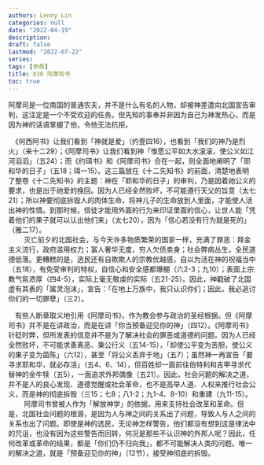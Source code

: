 ```yaml
---
authors: Lenny Lin
categories: null
date: "2022-04-19"
description: 
draft: false
lastmod: "2022-07-22"
series:
tags: [参政]
title: 030 阿摩司书
toc: true
---
```




阿摩司是一位南国的普通农夫，并不是什么有名的人物，却被神差遣向北国宣告审判，这注定是一个不受欢迎的任务。但先知的事奉并非因为自己为神发热心，而是因为神的话语掌握了他，令他无法抗拒。  

　《何西阿书》让我们看到「神就是爱」（约壹四16），也看到「我们的神乃是烈火」（来十二29）；《阿摩司书》让我们看到神「惟愿公平如大水滚滚，使公义如江河滔滔」（五24）；而《约珥书》和《阿摩司书》合在一起，则全面地阐明了「耶和华的日子」（五18；珥一15）。这三篇放在《十二先知书》的前面，清楚地表明了整卷《十二先知书》的主题：神在「耶和华的日子」的审判，乃是因着祂公义的要求，也是出于祂爱的挽回。因为人已经全然败坏，不可能遵行天父的旨意（太七21）；所以神要彻底拆毁人的肉体生命，将神儿子的生命放到人里面，才能使人活出神的性情。到那时候，信徒才能用外面的行为来印证里面的信心，让世人能「凭着他们的果子就可以认出他们来」（太七20），因为「信心若没有行为就是死的」（雅二17）。  
　
　灭亡前夕的北国社会，与今天许多物质繁荣的国家一样，充满了罪恶：拜金主义流行，政府滥用权力；富人奢华无度，穷人欠债卖身；社会弊病丛生，全民道德低落。更糟糕的是，选民还有自欺欺人的宗教优越感，自以为活在神的祝福当中（五18），有免受审判的特权，自信心和安全感都爆棚（六2-3；九10）；表面上宗教气氛浓厚（四4-5），实际上毫无敬虔的实际（五21-25）。因此，神戳破了北国虚有其表的「属灵泡沫」，宣告：「在地上万族中，我只认识你们；因此，我必追讨你们的一切罪孽」（三2）。  

　有些人断章取义地引用《阿摩司书》，作为教会参与政治的圣经根据。但《阿摩司书》并不是在讲政治，而是在讲「你当预备迎见你的神」（四12）。《阿摩司书》针砭时弊，但所发表的信息并不是为了解决社会的罪恶或道德的问题。因为人已经全然败坏，不可能求善离恶、秉公行义（五14-15），「却使公平变为苦胆，使公义的果子变为茵陈」（六12），甚至「将公义丢弃于地」（五7）；虽然神一再宣告「要寻求耶和华，就必存活」（五4、6、14），但百姓却一面前往伯特利和吉甲寻求代替神的金牛犊（五5），一面追求外邦偶像（五21）。因此，社会问题的解决之道，并不是人的良心发现、道德觉醒或社会革命，也不是高举人道、人权来推行社会公义，而是神的彻底拆毁（三15；七8；八1-2；九1-4、8-10）和重建（九11-15）。  
　
　阿摩司书曾被人作为「解放神学」的依据，用来支持社会改革和革命。但是，北国社会问题的根源，是因为人与神之间的关系出了问题，导致人与人之间的关系也出了问题。即使是神的选民，无论神怎样警告，他们都没有想到这是律法中的咒诅，也没有因为这些警告而回转，何况是那些不认识神的外邦人呢？因此，任何改革或革命的结果，都是「你们仍不归向我」，都不可能解决人类的问题。唯一的解决之道，就是「预备迎见你的神」（12节），接受神彻底的拆毁。  
　
　